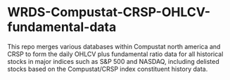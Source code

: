 # WRDS-Compustat-CRSP-OHLCV-fundamental-data
This repo merges various databases within Compustat north america and CRSP to form the daily OHLCV plus fundamental ratio data for all historical stocks in major indices such as S&amp;P 500 and NASDAQ, including delisted stocks based on the Compustat/CRSP index constituent history data.
